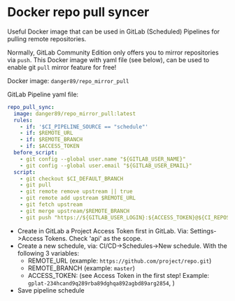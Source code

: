 # Docker repo pull syncer

Useful Docker image that can be used in GitLab (Scheduled) Pipelines for pulling remote repositories.

Normally, GitLab Community Edition only offers you to mirror repositories via `push`. This Docker image with yaml file (see below), can be used to enable git `pull` mirror feature for free!

Docker image: `danger89/repo_mirror_pull`

GitLab Pipeline yaml file:

```yml
repo_pull_sync:
  image: danger89/repo_mirror_pull:latest
  rules:
    - if: '$CI_PIPELINE_SOURCE == "schedule"'
    - if: $REMOTE_URL
    - if: $REMOTE_BRANCH
    - if: $ACCESS_TOKEN
  before_script:
    - git config --global user.name "${GITLAB_USER_NAME}"
    - git config --global user.email "${GITLAB_USER_EMAIL}"
  script:
    - git checkout $CI_DEFAULT_BRANCH
    - git pull
    - git remote remove upstream || true
    - git remote add upstream $REMOTE_URL
    - git fetch upstream
    - git merge upstream/$REMOTE_BRANCH
    - git push "https://${GITLAB_USER_LOGIN}:${ACCESS_TOKEN}@${CI_REPOSITORY_URL#*@}" "HEAD:${CI_DEFAULT_BRANCH}"
```

* Create in GitLab a Project Access Token first in GitLab. Via: Settings->Access Tokens. Check 'api' as the scope.
* Create a new schedule, via: CI/CD->Schedules->New schedule. With the following 3 variables:
  * REMOTE_URL (example: `https://github.com/project/repo.git`)
  * REMOTE_BRANCH (example: `master`)
  * ACCESS_TOKEN: (see Access Token in the first step! Example: `gplat-234hcand9q289rba89dghqa892agbd89arg2854`, )
* Save pipeline schedule


